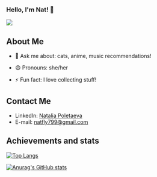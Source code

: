 ### Hello, I'm Nat! 👋

![](https://user-images.githubusercontent.com/91270103/167804106-54960157-1067-4cb2-a41a-b685bef44e2f.png)

## About Me

- 💬 Ask me about: cats, anime, music recommendations!<br/>

- 😄 Pronouns: she/her<br/>

- ⚡ Fun fact: I love collecting stuff!

## Contact Me

- LinkedIn: [Natalia Poletaeva](https://www.linkedin.com/in/natalia-poletaeva-b9a5b0222/)
- E-mail: [natfly799@gmail.com](https://mail.google.com/mail/u/0/?tab=rm&ogbl#inbox?compose=GTvVlcSGKZRMsRbZCxczXLlsXBDdzqjbxHtcMmhzTSWXHTrMHFcBGgwbDgsNczwSbtSkWfSrmBvCL)

## Achievements and stats

[![Top Langs](https://github-readme-stats.vercel.app/api/top-langs/?username=NataliaPoletaeva&layout=compact&theme=buefy)](https://github.com/anuraghazra/github-readme-stats)

[![Anurag's GitHub stats](https://github-readme-stats.vercel.app/api?username=NataliaPoletaeva&hide=issues,contribs&theme=buefy)](https://github.com/anuraghazra/github-readme-stats)
